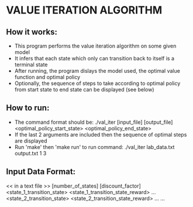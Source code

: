 # VALUE ITERATION ALGORITHM

## How it works:

* This program performs the value iteration algorithm on some given model
* It infers that each state which only can transition back to itself is a terminal state
* After running, the program dislays the model used, the optimal value function and optimal policy
* Optionally, the sequence of steps to take according to optimal policy from start state to end state can be displayed (see below)

## How to run:

* The command format should be:
    ./val_iter [input_file] [output_file] <optimal_policy_start_state> <optimal_policy_end_state>
* If the last 2 arguments are included then the sequence of optimal steps are displayed
* Run 'make' then 'make run' to run command:
    ./val_iter lab_data.txt output.txt 1 3

## Input Data Format:

<< in a text file >>
[number_of_states]
[discount_factor]
<state_1_transition_state> <state_1_transition_state_reward> ...
<state_2_transition_state> <state_2_transition_state_reward> ...
...
